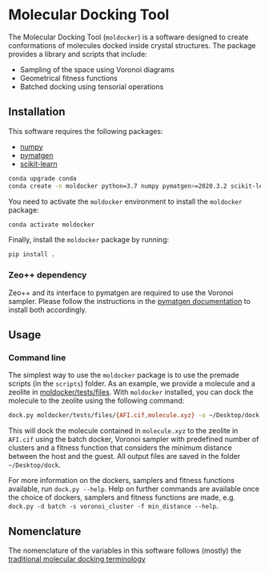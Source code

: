 # Molecular Docking Tool

The Molecular Docking Tool (`moldocker`) is a software designed to create conformations of molecules docked inside crystal structures. The package provides a library and scripts that include:
 - Sampling of the space using Voronoi diagrams
 - Geometrical fitness functions
 - Batched docking using tensorial operations

## Installation

This software requires the following packages:
- [numpy](https://numpy.org/)
- [pymatgen](https://pymatgen.org)
- [scikit-learn](https://scikit-learn.org/stable/)

```bash
conda upgrade conda
conda create -n moldocker python=3.7 numpy pymatgen>=2020.3.2 scikit-learn -c conda-forge
```

You need to activate the `moldocker` environment to install the `moldocker` package:

```bash
conda activate moldocker
```

Finally, install the `moldocker` package by running:

```bash
pip install .
```

### Zeo++ dependency

Zeo++ and its interface to pymatgen are required to use the Voronoi sampler. Please follow the instructions in the [pymatgen documentation](https://pymatgen.org/pymatgen.io.zeopp.html#zeo-installation-steps) to install both accordingly.

## Usage

### Command line
The simplest way to use the `moldocker` package is to use the premade scripts (in the `scripts`) folder. As an example, we provide a molecule and a zeolite in [moldocker/tests/files](moldocker/tests/files). With `moldocker` installed, you can dock the molecule to the zeolite using the following command:

```bash
dock.py moldocker/tests/files/{AFI.cif,molecule.xyz} -o ~/Desktop/dock -d batch -s voronoi_cluster -f min_distance
```

This will dock the molecule contained in `molecule.xyz` to the zeolite in `AFI.cif` using the batch docker, Voronoi sampler with predefined number of clusters and a fitness function that considers the minimum distance between the host and the guest. All output files are saved in the folder `~/Desktop/dock`.

For more information on the dockers, samplers and fitness functions available, run `dock.py --help`. Help on further commands are available once the choice of dockers, samplers and fitness functions are made, e.g. `dock.py -d batch -s voronoi_cluster -f min_distance --help`.

## Nomenclature

The nomenclature of the variables in this software follows (mostly) the [traditional molecular docking terminology](https://en.wikipedia.org/wiki/Docking_(molecular))
